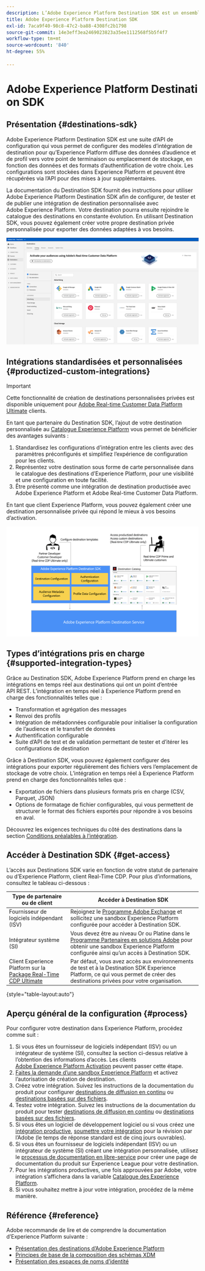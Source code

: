 ```yaml
---
description: L’Adobe Experience Platform Destination SDK est un ensemble d’API de configuration qui vous permet de configurer des modèles d’intégration de destination pour qu’Experience Platform diffuse des données d’audience et de profil vers votre point de terminaison ou emplacement de stockage, en fonction des données et des formats d’authentification de votre choix. Les configurations sont stockées dans Experience Platform et peuvent être récupérées via lʼAPI pour des mises à jour supplémentaires.
title: Adobe Experience Platform Destination SDK
exl-id: 7aca9f40-98c8-47c2-ba88-4308fc2b1798
source-git-commit: 14e3eff3ea2469023823a35ee1112568f5b5f4f7
workflow-type: tm+mt
source-wordcount: '840'
ht-degree: 55%

---
```


# Adobe Experience Platform Destination SDK

## Présentation {#destinations-sdk}

Adobe Experience Platform Destination SDK est une suite d’API de configuration qui vous permet de configurer des modèles d’intégration de destination pour qu’Experience Platform diffuse des données d’audience et de profil vers votre point de terminaison ou emplacement de stockage, en fonction des données et des formats d’authentification de votre choix. Les configurations sont stockées dans Experience Platform et peuvent être récupérées via lʼAPI pour des mises à jour supplémentaires.

La documentation du Destination SDK fournit des instructions pour utiliser Adobe Experience Platform Destination SDK afin de configurer, de tester et de publier une intégration de destination personnalisée avec Adobe Experience Platform. Votre destination pourra ensuite rejoindre le catalogue des destinations en constante évolution. En utilisant Destination SDK, vous pouvez également créer votre propre destination privée personnalisée pour exporter des données adaptées à vos besoins.

![Capture d’écran de l’interface utilisateur Experience Platform affichant le catalogue des destinations](./assets/destinations-catalog-overview.png)

## Intégrations standardisées et personnalisées {#productized-custom-integrations}

>[!IMPORTANT]
>
> Cette fonctionnalité de création de destinations personnalisées privées est disponible uniquement pour [Adobe Real-time Customer Data Platform Ultimate](https://helpx.adobe.com/fr/legal/product-descriptions/real-time-customer-data-platform.html) clients.

En tant que partenaire du Destination SDK, l’ajout de votre destination personnalisée au [Catalogue Experience Platform](/help/destinations/catalog/overview.md) vous permet de bénéficier des avantages suivants :
1. Standardisez les configurations d’intégration entre les clients avec des paramètres préconfigurés et simplifiez l’expérience de configuration pour les clients.
2. Représentez votre destination sous forme de carte personnalisée dans le catalogue des destinations dʼExperience Platform, pour une visibilité et une configuration en toute facilité.
3. Être présenté comme une intégration de destination productisée avec Adobe Experience Platform et Adobe Real-time Customer Data Platform.

En tant que client Experience Platform, vous pouvez également créer une destination personnalisée privée qui répond le mieux à vos besoins d’activation.

![Schéma d’aperçu montrant comment les développeurs de destinations interagissent avec Destination SDK et comment les clients Real-Time CDP bénéficient de destinations privées et de production.](./assets/destination-sdk-visual.png)

## Types d’intégrations pris en charge {#supported-integration-types}

Grâce au Destination SDK, Adobe Experience Platform prend en charge les intégrations en temps réel aux destinations qui ont un point dʼentrée API REST. L’intégration en temps réel à Experience Platform prend en charge des fonctionnalités telles que :
* Transformation et agrégation des messages
* Renvoi des profils
* Intégration de métadonnées configurable pour initialiser la configuration de l’audience et le transfert de données
* Authentification configurable
* Suite d’API de test et de validation permettant de tester et d’itérer les configurations de destination

Grâce à Destination SDK, vous pouvez également configurer des intégrations pour exporter régulièrement des fichiers vers l’emplacement de stockage de votre choix. L’intégration en temps réel à Experience Platform prend en charge des fonctionnalités telles que :
* Exportation de fichiers dans plusieurs formats pris en charge (CSV, Parquet, JSON)
* Options de formatage de fichier configurables, qui vous permettent de structurer le format des fichiers exportés pour répondre à vos besoins en aval.

Découvrez les exigences techniques du côté des destinations dans la section [Conditions préalables à l’intégration](./integration-prerequisites.md).

## Accéder à Destination SDK {#get-access}

L’accès aux Destinations SDK varie en fonction de votre statut de partenaire ou d’Experience Platform, client Real-Time CDP. Pour plus d’informations, consultez le tableau ci-dessous :


| Type de partenaire ou de client | Accéder à Destination SDK |
---------|----------|
| Fournisseur de logiciels indépendant (ISV) | Rejoignez le [Programme Adobe Exchange](https://partners.adobe.com/exchangeprogram/experiencecloud.html) et sollicitez une sandbox Experience Platform configurée pour accéder à Destination SDK. |
| Intégrateur système (SI) | Vous devez être au niveau Or ou Platine dans le [Programme Partenaires en solutions Adobe](https://solutionpartners.adobe.com/home.html) pour obtenir une sandbox Experience Platform configurée ainsi quʼun accès à Destination SDK. |
| Client Experience Platform sur la [Package Real-Time CDP Ultimate](https://helpx.adobe.com/legal/product-descriptions/real-time-customer-data-platform.html) | Par défaut, vous avez accès aux environnements de test et à la Destination SDK Experience Platform, ce qui vous permet de créer des destinations privées pour votre organisation. |

{style=&quot;table-layout:auto&quot;}

## Aperçu général de la configuration {#process}

Pour configurer votre destination dans Experience Platform, procédez comme suit :

1. Si vous êtes un fournisseur de logiciels indépendant (ISV) ou un intégrateur de système (SI), consultez la section ci-dessus relative à l’obtention des informations d’accès. Les clients [Adobe Experience Platform Activation](https://helpx.adobe.com/fr/legal/product-descriptions/adobe-experience-platform0.html) peuvent passer cette étape.
2. [Faites la demande dʼune sandbox Experience Platform](https://adobeexchangeec.zendesk.com/hc/en-us/articles/360037457812-Adobe-Experience-Platform-Sandbox-Accounts-Access-Adding-Users-and-Support) et activez l’autorisation de création de destination.
3. Créez votre intégration. Suivez les instructions de la documentation du produit pour configurer [destinations de diffusion en continu](./configure-destination-instructions.md) ou [destinations basées sur des fichiers](./configure-file-based-destination-instructions.md).
4. Testez votre intégration. Suivez les instructions de la documentation du produit pour tester [destinations de diffusion en continu](./test-destination.md) ou [destinations basées sur des fichiers](./file-based-destination-testing-overview.md).
5. Si vous êtes un logiciel de développement logiciel ou si vous créez une [intégration productive](./overview.md#productized-custom-integrations), [soumettre votre intégration](./submit-destination.md) pour la révision par l’Adobe (le temps de réponse standard est de cinq jours ouvrables).
6. Si vous êtes un fournisseur de logiciels indépendant (ISV) ou un intégrateur de système (SI) créant une intégration personnalisée, utilisez le [processus de documentation en libre-service](./docs-framework/documentation-instructions.md) pour créer une page de documentation du produit sur Experience League pour votre destination.
7. Pour les intégrations productives, une fois approuvées par Adobe, votre intégration s’affichera dans la variable [Catalogue des Experience Platform](/help/destinations/catalog/overview.md).
8. Si vous souhaitez mettre à jour votre intégration, procédez de la même manière.

## Référence {#reference}

Adobe recommande de lire et de comprendre la documentation dʼExperience Platform suivante :

* [Présentation des destinations d’Adobe Experience Platform](https://experienceleague.adobe.com/docs/experience-platform/destinations/home.html?lang=fr)
* [Principes de base de la composition des schémas XDM](https://experienceleague.adobe.com/docs/experience-platform/xdm/schema/composition.html?lang=fr)
* [Présentation des espaces de noms d’identité](https://experienceleague.adobe.com/docs/experience-platform/identity/namespaces.html?lang=fr)
